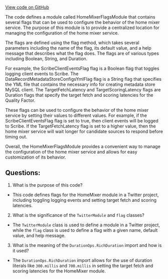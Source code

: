 [View code on GitHub](https://github.com/misbahsy/the-algorithm/home-mixer/server/src/main/scala/com/twitter/home_mixer/module/HomeMixerFlagsModule.scala)

The code defines a module called HomeMixerFlagsModule that contains several flags that can be used to configure the behavior of the home mixer service. The purpose of this module is to provide a centralized location for managing the configuration of the home mixer service.

The flags are defined using the flag method, which takes several parameters including the name of the flag, its default value, and a help message that describes what the flag does. The flags are of various types including Boolean, String, and Duration.

For example, the ScribeClientEventsFlag flag is a Boolean flag that toggles logging client events to Scribe. The DataRecordMetadataStoreConfigsYmlFlag flag is a String flag that specifies the YML file that contains the necessary info for creating metadata store MySQL client. The TargetFetchLatency and TargetScoringLatency flags are Duration flags that specify the target fetch and scoring latencies for the Quality Factor.

These flags can be used to configure the behavior of the home mixer service by setting their values to different values. For example, if the ScribeClientEventsFlag flag is set to true, then client events will be logged to Scribe. If the TargetFetchLatency flag is set to a higher value, then the home mixer service will wait longer for candidate sources to respond before timing out.

Overall, the HomeMixerFlagsModule provides a convenient way to manage the configuration of the home mixer service and allows for easy customization of its behavior.
## Questions: 
 1. What is the purpose of this code?
- This code defines flags for the HomeMixer module in a Twitter project, including toggling logging events and setting target fetch and scoring latencies.

2. What is the significance of the `TwitterModule` and `flag` classes?
- The `TwitterModule` class is used to define a module in a Twitter project, while the `flag` class is used to define a flag with a given name, default value, and help message.

3. What is the meaning of the `DurationOps.RichDuration` import and how is it used?
- The `DurationOps.RichDuration` import allows for the use of duration literals like `300.millis` and `700.millis` in setting the target fetch and scoring latencies for the HomeMixer module.
